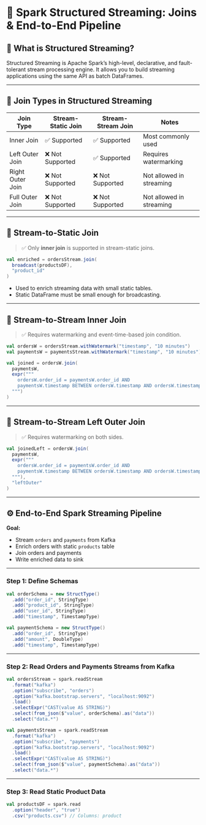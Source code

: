 # 🔄 Spark Structured Streaming: Joins & End-to-End Pipeline

## 🧠 What is Structured Streaming?

Structured Streaming is Apache Spark’s high-level, declarative, and fault-tolerant stream processing engine. It allows you to build streaming applications using the same API as batch DataFrames.

---

## 🔁 Join Types in Structured Streaming

| Join Type          | Stream-Static Join | Stream-Stream Join | Notes                                |
|--------------------|--------------------|---------------------|--------------------------------------|
| Inner Join         | ✅ Supported        | ✅ Supported         | Most commonly used                   |
| Left Outer Join    | ❌ Not Supported    | ✅ Supported         | Requires watermarking                |
| Right Outer Join   | ❌ Not Supported    | ❌ Not Supported     | Not allowed in streaming             |
| Full Outer Join    | ❌ Not Supported    | ❌ Not Supported     | Not allowed in streaming             |

---

## 📌 Stream-to-Static Join

> ✅ Only **inner join** is supported in stream-static joins.

```scala
val enriched = ordersStream.join(
  broadcast(productsDF),
  "product_id"
)
```

- Used to enrich streaming data with small static tables.
- Static DataFrame must be small enough for broadcasting.

---

## 📌 Stream-to-Stream Inner Join

> ✅ Requires watermarking and event-time-based join condition.

```scala
val ordersW = ordersStream.withWatermark("timestamp", "10 minutes")
val paymentsW = paymentsStream.withWatermark("timestamp", "10 minutes")

val joined = ordersW.join(
  paymentsW,
  expr("""
    ordersW.order_id = paymentsW.order_id AND
    paymentsW.timestamp BETWEEN ordersW.timestamp AND ordersW.timestamp + interval 15 minutes
  """)
)
```

---

## 📌 Stream-to-Stream Left Outer Join

> ✅ Requires watermarking on both sides.

```scala
val joinedLeft = ordersW.join(
  paymentsW,
  expr("""
    ordersW.order_id = paymentsW.order_id AND
    paymentsW.timestamp BETWEEN ordersW.timestamp AND ordersW.timestamp + interval 15 minutes
  """),
  "leftOuter"
)
```

---

## ⚙️ End-to-End Spark Streaming Pipeline

**Goal:**  
- Stream `orders` and `payments` from Kafka  
- Enrich orders with static `products` table  
- Join orders and payments  
- Write enriched data to sink  

---

### Step 1: Define Schemas

```scala
val orderSchema = new StructType()
  .add("order_id", StringType)
  .add("product_id", StringType)
  .add("user_id", StringType)
  .add("timestamp", TimestampType)

val paymentSchema = new StructType()
  .add("order_id", StringType)
  .add("amount", DoubleType)
  .add("timestamp", TimestampType)
```

---

### Step 2: Read Orders and Payments Streams from Kafka

```scala
val ordersStream = spark.readStream
  .format("kafka")
  .option("subscribe", "orders")
  .option("kafka.bootstrap.servers", "localhost:9092")
  .load()
  .selectExpr("CAST(value AS STRING)")
  .select(from_json($"value", orderSchema).as("data"))
  .select("data.*")

val paymentsStream = spark.readStream
  .format("kafka")
  .option("subscribe", "payments")
  .option("kafka.bootstrap.servers", "localhost:9092")
  .load()
  .selectExpr("CAST(value AS STRING)")
  .select(from_json($"value", paymentSchema).as("data"))
  .select("data.*")
```

---

### Step 3: Read Static Product Data

```scala
val productsDF = spark.read
  .option("header", "true")
  .csv("products.csv") // Columns: product